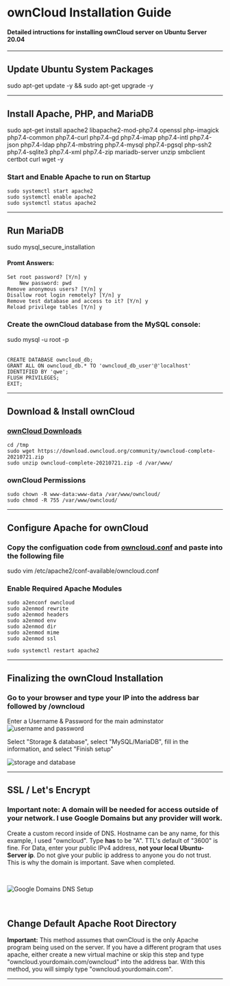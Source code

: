# ownCloud Installation Guide
#### Detailed intructions for installing ownCloud server on Ubuntu Server 20.04

---

## Update Ubuntu System Packages
sudo apt-get update -y && sudo apt-get upgrade -y

---

## Install Apache, PHP, and MariaDB
sudo apt-get install apache2 libapache2-mod-php7.4 openssl php-imagick php7.4-common php7.4-curl php7.4-gd php7.4-imap php7.4-intl php7.4-json php7.4-ldap php7.4-mbstring php7.4-mysql php7.4-pgsql php-ssh2 php7.4-sqlite3 php7.4-xml php7.4-zip mariadb-server unzip smbclient certbot curl wget -y

### Start and Enable Apache to run on Startup
	sudo systemctl start apache2
	sudo systemctl enable apache2
	sudo systemctl status apache2

---

## Run MariaDB
sudo mysql_secure_installation

#### Promt Answers:
	Set root password? [Y/n] y
		New password: pwd
	Remove anonymous users? [Y/n] y
	Disallow root login remotely? [Y/n] y
	Remove test database and access to it? [Y/n] y
	Reload privilege tables [Y/n] y

### Create the ownCloud database from the MySQL console:
sudo mysql -u root -p
######
	CREATE DATABASE owncloud_db;
	GRANT ALL ON owncloud_db.* TO 'owncloud_db_user'@'localhost' IDENTIFIED BY 'qwe';
	FLUSH PRIVILEGES;
	EXIT;

---

## Download & Install ownCloud
### [ownCloud Downloads](https://owncloud.com/download-server/)
	cd /tmp
	sudo wget https://download.owncloud.org/community/owncloud-complete-20210721.zip 
	sudo unzip owncloud-complete-20210721.zip -d /var/www/

### ownCloud Permissions
	sudo chown -R www-data:www-data /var/www/owncloud/
	sudo chmod -R 755 /var/www/owncloud/

---

## Configure Apache for ownCloud
### Copy the configuation code from [owncloud.conf](https://github.com/peyton-brown/ownCloud-installation-guide/blob/main/owncloud.conf) and paste into the following file
sudo vim /etc/apache2/conf-available/owncloud.conf

### Enable Required Apache Modules
	sudo a2enconf owncloud
	sudo a2enmod rewrite
	sudo a2enmod headers
	sudo a2enmod env
	sudo a2enmod dir
	sudo a2enmod mime
	sudo a2enmod ssl

	sudo systemctl restart apache2

--- 

## Finalizing the ownCloud Installation

### Go to your browser and type your IP into the address bar followed by /owncloud
Enter a Username & Password for the main adminstator
![username and password](https://i.imgur.com/LOKsV74.png)


Select "Storage & database", select "MySQL/MariaDB", fill in the information, and select "Finish setup"

![storage and database](https://i.imgur.com/PK8ooYs.png)

---

## SSL / Let's Encrypt

### Important note: A domain will be needed for access outside of your network. I use Google Domains but any provider will work. 
Create a custom record inside of DNS. Hostname can be any name, for this example, I used "owncloud". Type **has** to be "A". TTL's default of "3600" is fine. For Data, enter your public IPv4 address, **not your local Ubuntu-Server ip**. Do not give your public ip address to anyone you do not trust. This is why the domain is important. Save when completed.

&nbsp;

![Google Domains DNS Setup](https://i.imgur.com/AbOyF9f.png)

&nbsp;

## Change Default Apache Root Directory

**Important:** This method assumes that ownCloud is the only Apache program being used on the server. If you have a different program that uses apache, either create a new virtual machine or skip this step and type "owncloud.yourdomain.com/owncloud" into the address bar. With this method, you will simply type "owncloud.yourdomain.com".

---